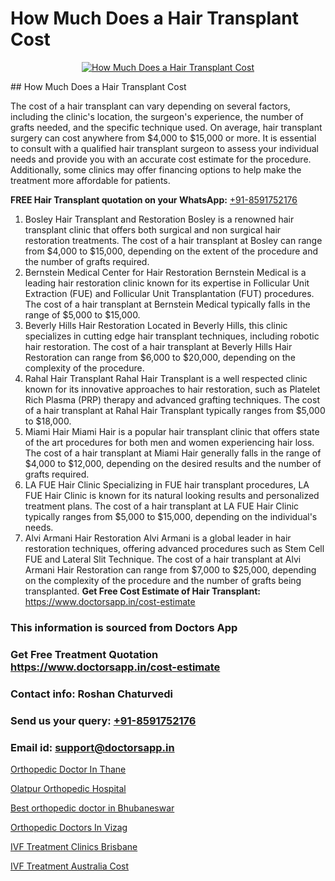 # How Much Does a Hair Transplant Cost

<p align="center">
  <a href="https://doctorsapp.co.in/treatment/hair-transplant">
    <img src="https://doctorsapp.co.in/uploads/treatment_image/transplant.jpg" alt="How Much Does a Hair Transplant Cost">
  </a>
</p>
## How Much Does a Hair Transplant Cost

The cost of a hair transplant can vary depending on several factors, including the clinic's location, the surgeon's experience, the number of grafts needed, and the specific technique used. On average, hair transplant surgery can cost anywhere from $4,000 to $15,000 or more. It is essential to consult with a qualified hair transplant surgeon to assess your individual needs and provide you with an accurate cost estimate for the procedure. Additionally, some clinics may offer financing options to help make the treatment more affordable for patients.

**FREE Hair Transplant quotation on your WhatsApp:**  [+91-8591752176](https://api.whatsapp.com/send?phone=8591752176)

1) Bosley Hair Transplant and Restoration   Bosley is a renowned hair transplant clinic that offers both surgical and non surgical hair restoration treatments. The cost of a hair transplant at Bosley can range from $4,000 to $15,000, depending on the extent of the procedure and the number of grafts required.
2) Bernstein Medical Center for Hair Restoration   Bernstein Medical is a leading hair restoration clinic known for its expertise in Follicular Unit Extraction (FUE) and Follicular Unit Transplantation (FUT) procedures. The cost of a hair transplant at Bernstein Medical typically falls in the range of $5,000 to $15,000.
3) Beverly Hills Hair Restoration   Located in Beverly Hills, this clinic specializes in cutting edge hair transplant techniques, including robotic hair restoration. The cost of a hair transplant at Beverly Hills Hair Restoration can range from $6,000 to $20,000, depending on the complexity of the procedure.
4) Rahal Hair Transplant   Rahal Hair Transplant is a well respected clinic known for its innovative approaches to hair restoration, such as Platelet Rich Plasma (PRP) therapy and advanced grafting techniques. The cost of a hair transplant at Rahal Hair Transplant typically ranges from $5,000 to $18,000.
5) Miami Hair   Miami Hair is a popular hair transplant clinic that offers state of the art procedures for both men and women experiencing hair loss. The cost of a hair transplant at Miami Hair generally falls in the range of $4,000 to $12,000, depending on the desired results and the number of grafts required.
6) LA FUE Hair Clinic   Specializing in FUE hair transplant procedures, LA FUE Hair Clinic is known for its natural looking results and personalized treatment plans. The cost of a hair transplant at LA FUE Hair Clinic typically ranges from $5,000 to $15,000, depending on the individual's needs.
7) Alvi Armani Hair Restoration   Alvi Armani is a global leader in hair restoration techniques, offering advanced procedures such as Stem Cell FUE and Lateral Slit Technique. The cost of a hair transplant at Alvi Armani Hair Restoration can range from $7,000 to $25,000, depending on the complexity of the procedure and the number of grafts being transplanted.
**Get Free Cost Estimate of Hair Transplant:** https://www.doctorsapp.in/cost-estimate

### This information is sourced from Doctors App 
### Get Free Treatment Quotation https://www.doctorsapp.in/cost-estimate
### Contact info: Roshan Chaturvedi 
### Send us your query: [+91-8591752176](https://api.whatsapp.com/send?phone=8591752176) 
### Email id: support@doctorsapp.in

[Orthopedic Doctor In Thane](https://www.linkedin.com/pulse/orthopedic-doctor-thane-meniscus-tear-treatment-2fqse?trackingId=KpmOkn8ntJOFz8Iqgbr21g%3D%3D&lipi=urn%3Ali%3Apage%3Ad_flagship3_company_admin%3BYMgSyE7iTb6%2BgQ5kQEIvvw%3D%3D)

[Olatpur Orthopedic Hospital](https://www.linkedin.com/pulse/olatpur-orthopedic-hospital-doctorsapp-dhaka-s9aye?trackingId=HJLAWo1H5eJXzdZpViP9fw%3D%3D&lipi=urn%3Ali%3Apage%3Ad_flagship3_company_admin%3Bo%2BosOGJBSO63YocmsfjAZA%3D%3D)

[Best orthopedic doctor in Bhubaneswar](https://medium.com/@manish632504/best-orthopedic-doctor-in-bhubaneswar-f42d000b2769)

[Orthopedic Doctors In Vizag](https://medium.com/@devenderrathi97/orthopedic-doctors-in-vizag-adb052b9b3ad)

[IVF Treatment Clinics Brisbane](https://doctors-apps.github.io/doctorsapp/ivf-treatment-clinics-brisbane)

[IVF Treatment Australia Cost](https://doctors-apps.github.io/doctorsapp/ivf-treatment-australia-cost)

